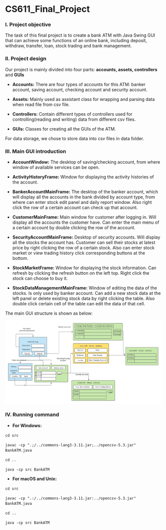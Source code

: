 # CS611_Final_Project

### I. Project objective

The task of this final project is to create a bank ATM with Java Swing GUI
that can achieve some functions of an online bank, including deposit, withdraw,
 transfer, loan, stock trading and bank management.

### II. Project design

Our project is mainly divided into four parts: **accounts, assets, controllers** and 
**GUIs**

* **Accounts:**
There are four types of accounts for this ATM: banker account, saving account,
   checking account and security account. 
  
* **Assets:**
Mainly used as assistant class for wrapping and parsing data when read file from
  csv file. 
  
* **Controllers:**
Contain different types of controllers used for controlling(reading and writing) data from different csv files.
  
* **GUIs:**
Classes for creating all the GUIs of the ATM.

For data storage, we chose to store data into csv files in data folder.

### III. Main GUI introduction
* **AccountWindow:** The desktop of saving/checking account, from where window of available
services can be open.

* **ActivityHistoryFrame:** Window for displaying the activity histories of the
account.
  
* **BankerAccountMainFrame:** The desktop of the banker account, which will display
all the accounts in the bank divided by account type, from where can enter stock edit
  panel and daily report window. Also right click the row of a certain account can
  check up that account.
  
* **CustomerMainFrame:** Main window for customer after logging in. Will display
all the accounts the customer have. Can enter the main menu of a certain account by
  double clicking the row of the account.
  
* **SecurityAccountMainFrame:** Desktop of security accounts. Will display all the
stocks the account has. Customer can sell their stocks at latest price by right
  clicking the row of a certain stock. Also can enter stock market or view trading
  history click corresponding buttons at the bottom.
  
* **StockMarketFrame:** Window for displaying the stock information. Can refresh by
clicking the refresh button on the left top. Right click the stock can choose
  to buy it.
  
* **StockDataManagementMainFrame:** Window of editing the data of the stocks. Is only
used by banker account. Can add a new stock data at the left panel or delete existing stock data
  by right clicking the table. Also double click certain cell of the table can 
  edit the data of that cell.
  
The main GUI structure is shown as below:

![GUI](GUI.png)

### IV. Running command

* **For Windows:**

`cd src`

`javac -cp ".;/../commons-lang3-3.11.jar;../opencsv-5.3.jar" BankATM.java`

`cd ..`

`java -cp src BankATM`

* **For macOS and Unix:**
  
`cd src`

`javac -cp ".:/../commons-lang3-3.11.jar:../opencsv-5.3.jar" BankATM.java`

`cd ..`

`java -cp src BankATM`